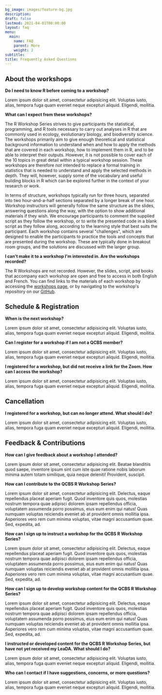 ```yaml
---
bg_image: images/feature-bg.jpg
description: 
draft: false
lastmod: 2021-04-01T00:00:00
layout: faq
menu:
  main:
    name: FAQ
    parent: More
    weight: 2
subtitle: 
title: Frequently Asked Questions
---
```


## About the workshops

**Do I need to know R before coming to a workshop?**

Lorem ipsum dolor sit amet, consectetur adipisicing elit. Voluptas iusto, alias, tempora fuga quam eveniet
neque excepturi aliquid. Eligendi, mollitia.

**What can I expect from these workshops?**

The R Workshop Series strives to give participants the statistical, programming, and R tools necessary to carry out analyses in R that are commonly used in ecology, evolutionary biology, and biodiversity science. The workshops primarily aim to give enough theoretical and statistical background information to understand when and how to apply the methods that are covered in each workshop, how to implement them in R, and to be able to interpret their outputs. However, it is not possible to cover each of the 10 topics in great detail within a typical workshop session. These workshops are therefore *not* intended to replace a formal training in statistics that is needed to understand and apply the selected methods in depth. They will, however, supply some of the vocabulary and useful building blocks in R which can be explored further in the context of your research or work.

In terms of structure, workshops typically run for three hours, separated into two hour-and-a-half sections separated by a longer break of one hour. Workshop instructors will generally follow the same structure as the slides, answering questions along the way, with the option to show additional materials if they wish. We encourage participants to comment the supplied script as they follow the workshop, or to write the presented code in a blank script as they follow along, according to the learning style that best suits the participant. Each workshop contains several "challenges", which are designed to enable the participants to practice the tools and concepts that are presented during the workshop. These are typically done in breakout room groups, and the solutions are discussed with the larger group. 

**I can't make it to a workshop I'm interested in. Are the workshops recorded?**

The R Workshops are not recorded. However, the slides, script, and books that accompany each workshop are open and free to access in both English and French. You can find links to the materials of each workshop by accessing the <a href = "https://qcbsrworkshops.github.io/project/">workshops page</a>, or by navigating to the workshop's repository on our <a href = "https://github.com/QCBSRworkshops">GitHub</a>. 

## Schedule & Registration

**When is the next workshop?**

Lorem ipsum dolor sit amet, consectetur adipisicing elit. Voluptas iusto, alias, tempora fuga quam eveniet
neque excepturi aliquid. Eligendi, mollitia.

**Can I register for a workshop if I am not a QCBS member?**

Lorem ipsum dolor sit amet, consectetur adipisicing elit. Voluptas iusto, alias, tempora fuga quam eveniet
neque excepturi aliquid. Eligendi, mollitia.


**I registered for a workshop, but did not receive a link for the Zoom. How can I access the workshop?**

Lorem ipsum dolor sit amet, consectetur adipisicing elit. Voluptas iusto, alias, tempora fuga quam eveniet
neque excepturi aliquid. Eligendi, mollitia.


## Cancellation

**I registered for a workshop, but can no longer attend. What should I do?**

Lorem ipsum dolor sit amet, consectetur adipisicing elit. Voluptas iusto, alias, tempora fuga quam eveniet
neque excepturi aliquid. Eligendi, mollitia.


## Feedback & Contributions

**How can I give feedback about a workshop I attended?**

Lorem ipsum dolor sit amet, consectetur adipisicing elit. Beatae blanditiis quod saepe, inventore ipsum sint
cum iste quae ratione nobis laborum minima autem totam similique, quia neque deleniti! Provident, suscipit.

**How can I contribute to the QCBS R Workshop Series?**

Lorem ipsum dolor sit amet, consectetur adipisicing elit. Delectus, eaque repellendus placeat aperiam fugit.
Quod inventore quis quos, molestias nostrum tempora quae adipisci dolorem ipsam repellendus officia,
voluptatem assumenda porro possimus, eius eum enim qui natus! Quas numquam voluptas reiciendis eveniet ab at
provident omnis mollitia ipsa. Asperiores vero rem cum minima voluptas, vitae magni accusantium quae. Sed,
expedita, ad.

**How can I sign up to instruct a workshop for the QCBS R Workshop Series?**

Lorem ipsum dolor sit amet, consectetur adipisicing elit. Delectus, eaque repellendus placeat aperiam fugit.
Quod inventore quis quos, molestias nostrum tempora quae adipisci dolorem ipsam repellendus officia,
voluptatem assumenda porro possimus, eius eum enim qui natus! Quas numquam voluptas reiciendis eveniet ab at
provident omnis mollitia ipsa. Asperiores vero rem cum minima voluptas, vitae magni accusantium quae. Sed,
expedita, ad.


**How can I sign up to develop workshop content for the QCBS R Workshop Series?**

Lorem ipsum dolor sit amet, consectetur adipisicing elit. Delectus, eaque repellendus placeat aperiam fugit.
Quod inventore quis quos, molestias nostrum tempora quae adipisci dolorem ipsam repellendus officia,
voluptatem assumenda porro possimus, eius eum enim qui natus! Quas numquam voluptas reiciendis eveniet ab at
provident omnis mollitia ipsa. Asperiores vero rem cum minima voluptas, vitae magni accusantium quae. Sed,
expedita, ad.

**I instructed or developed content for the QCBS R Workshop Series, but have not yet received my LeaDA. What should I do?**

Lorem ipsum dolor sit amet, consectetur adipisicing elit. Voluptas iusto, alias, tempora fuga quam eveniet
neque excepturi aliquid. Eligendi, mollitia.

**Who can I contact if I have suggestions, concerns, or more questions?**

Lorem ipsum dolor sit amet, consectetur adipisicing elit. Voluptas iusto, alias, tempora fuga quam eveniet
neque excepturi aliquid. Eligendi, mollitia.
